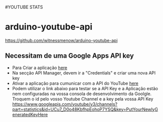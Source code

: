 #YOUTUBE STATS

# arduino-youtube-api
https://github.com/witnessmenow/arduino-youtube-api

## Necessitam de uma Google Apps API key 

* Para Criar a aplicação [here](https://console.developers.google.com)
* Na secção API Manager, devem ir a  "Credentials" e criar uma nova API key
* Ativar a aplicação para cumunicar com a API do YouTube  [here](https://console.developers.google.com/apis/api/youtube)
* Podem utilizar o link abaixo para testar se a API Key e a Aplicação estão nem configuradas na vossa consola de desenvolvimento da Goolgle. Troquem o id pelo vosso Youtube Channel e a key pela vossa API Key
https://www.googleapis.com/youtube/v3/channels?part=statistics&id=UCu7_D0o48KbfhpEohoP7YSQ&key=PutYourNewlyGeneratedKeyHere

